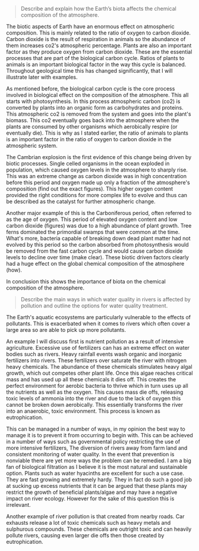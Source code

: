 >Describe and explain how the Earth’s biota affects the chemical composition of the atmosphere.

The biotic aspects of Earth have an enormous effect on atmospheric composition. This is mainly related to the ratio of oxygen to carbon dioxide. Carbon dioxide is the result of respiration in animals so the abundance of them increases co2's atmospheric percentage. Plants are also an important factor as they produce oxygen from carbon dioxide. These are the essential processes that are part of the biological carbon cycle. Ratios of plants to animals is an important biological factor in the way this cycle is balanced. Throughout geological time this has changed significantly, that I will illustrate later with examples.

As mentioned before, the biological carbon cycle is the core process involved in biological effect on the composition of the atmosphere. This all starts with photosynthesis. In this process atmospheric carbon (co2) is converted by plants into an organic form as carbohydrates and proteins. This atmospheric co2 is removed from the system and goes into the plant's biomass.  This co2 eventually goes back into the atmosphere when the plants are consumed by other organisms which aerobically respire (or eventually die). This is why as I stated earlier, the ratio of animals to plants is an important factor in the ratio of oxygen to carbon dioxide in the atmospheric system.

The Cambrian explosion is the first evidence of this change being driven by biotic processes. Single celled organisms in the ocean exploded in population, which caused oxygen levels in the atmosphere to sharply rise. This was an extreme change as carbon dioxide was in high concentration before this period and oxygen made up only a fraction of the atmosphere's composition (find out the exact figures). This higher oxygen content  provided the right conditions for more complex life to evolve and thus can be described as the catalyst for further atmospheric change.

Another major example of this is the Carboniferous period, often referred to as the age of oxygen. This period of elevated oxygen content and low carbon dioxide (figures) was due to a high abundance of plant growth. Tree ferns dominated the primordial swamps that were common at the time. What's more, bacteria capable of breaking down dead plant matter had not evolved by this period so the carbon absorbed from photosynthesis would be removed from the fast carbon cycle and would cause carbon dioxide levels to decline over time (make clear). These biotic driven factors clearly had a huge effect on the global chemical composition of the atmosphere (how).

In conclusion this shows the importance of biota on the chemical composition of the atmosphere.

>Describe the main ways in which water quality in rivers is affected by pollution and outline the options for water quality treatment. 

The Earth's aquatic ecosystems are particularly vulnerable to the effects of pollutants. This is exacerbated when it comes to rivers which often cover a large area so are able to pick up more pollutants.

An example I will discuss first is nutrient pollution as a result of intensive agriculture. Excessive use of fertilizers can has an extreme effect on water bodies such as rivers. Heavy rainfall events wash organic and inorganic fertilizers into rivers. These fertilizers over saturate the river with nitrogen heavy chemicals. The abundance of these chemicals stimulates heavy algal growth, which out competes other plant life. Once this algae reaches critical mass and has used up all these chemicals it dies off. This creates the perfect environment for aerobic bacteria to thrive which in turn uses up all the nutrients as well as the oxygen. This causes mass die offs, releasing toxic levels of ammonia into the river and due to the lack of oxygen this cannot be broken down aerobically. This essentially transforms the river into an anaerobic, toxic environment. This process is known as eutrophication. 

This can be managed in a number of ways, in my opinion the best way to manage it is to prevent it from occurring to begin with. This can be achieved in a number of ways such as governmental policy restricting the use of more intensive fertilizers, The diversion of rivers away from farm land and consistent monitoring of water quality. In the event that prevention is nonviable there are yet more ways the problem can be remedied. I am a big fan of biological filtration as I believe it is the most natural and sustainable option. Plants such as water hyacinths are excellent for such a use case. They are fast growing and extremely hardy. They in fact do such a good job at sucking up excess nutrients that it can be argued that these plants may restrict the growth of beneficial plants/algae and may have a negative impact on river ecology. However for the sake of this question this is irrelevant.

Another example of river pollution is that created from nearby roads. Car exhausts release a lot of toxic chemicals such as heavy metals and sulphurous compounds. These chemicals are outright toxic and can heavily pollute rivers, causing even larger die offs then those created by eutrophication. 
